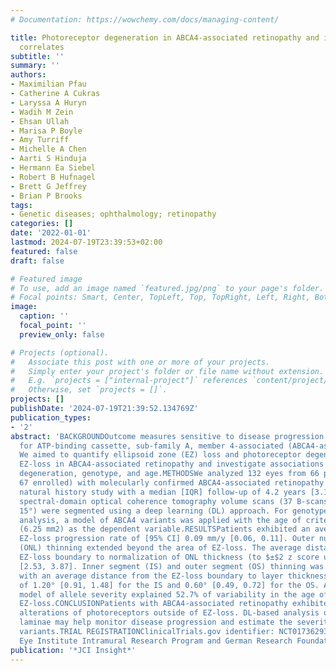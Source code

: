 ```yaml
---
# Documentation: https://wowchemy.com/docs/managing-content/

title: Photoreceptor degeneration in ABCA4-associated retinopathy and its genetic
  correlates
subtitle: ''
summary: ''
authors:
- Maximilian Pfau
- Catherine A Cukras
- Laryssa A Huryn
- Wadih M Zein
- Ehsan Ullah
- Marisa P Boyle
- Amy Turriff
- Michelle A Chen
- Aarti S Hinduja
- Hermann Ea Siebel
- Robert B Hufnagel
- Brett G Jeffrey
- Brian P Brooks
tags:
- Genetic diseases; ophthalmology; retinopathy
categories: []
date: '2022-01-01'
lastmod: 2024-07-19T23:39:53+02:00
featured: false
draft: false

# Featured image
# To use, add an image named `featured.jpg/png` to your page's folder.
# Focal points: Smart, Center, TopLeft, Top, TopRight, Left, Right, BottomLeft, Bottom, BottomRight.
image:
  caption: ''
  focal_point: ''
  preview_only: false

# Projects (optional).
#   Associate this post with one or more of your projects.
#   Simply enter your project's folder or file name without extension.
#   E.g. `projects = ["internal-project"]` references `content/project/deep-learning/index.md`.
#   Otherwise, set `projects = []`.
projects: []
publishDate: '2024-07-19T21:39:52.134769Z'
publication_types:
- '2'
abstract: 'BACKGROUNDOutcome measures sensitive to disease progression are needed
  for ATP-binding cassette, sub-family A, member 4-associated (ABCA4-associated) retinopathy.
  We aimed to quantify ellipsoid zone (EZ) loss and photoreceptor degeneration beyond
  EZ-loss in ABCA4-associated retinopathy and investigate associations between photoreceptor
  degeneration, genotype, and age.METHODSWe analyzed 132 eyes from 66 patients (of
  67 enrolled) with molecularly confirmed ABCA4-associated retinopathy from a prospective
  natural history study with a median [IQR] follow-up of 4.2 years [3.1, 5.1]. Longitudinal
  spectral-domain optical coherence tomography volume scans (37 B-scans, 30° $times$
  15°) were segmented using a deep learning (DL) approach. For genotype-phenotype
  analysis, a model of ABCA4 variants was applied with the age of criterion EZ-loss
  (6.25 mm2) as the dependent variable.RESULTSPatients exhibited an average (square-root-transformed)
  EZ-loss progression rate of [95% CI] 0.09 mm/y [0.06, 0.11]. Outer nuclear layer
  (ONL) thinning extended beyond the area of EZ-loss. The average distance from the
  EZ-loss boundary to normalization of ONL thickness (to $±$2 z score units) was 3.20°
  [2.53, 3.87]. Inner segment (IS) and outer segment (OS) thinning was less pronounced,
  with an average distance from the EZ-loss boundary to layer thickness normalization
  of 1.20° [0.91, 1.48] for the IS and 0.60° [0.49, 0.72] for the OS. An additive
  model of allele severity explained 52.7% of variability in the age of criterion
  EZ-loss.CONCLUSIONPatients with ABCA4-associated retinopathy exhibited significant
  alterations of photoreceptors outside of EZ-loss. DL-based analysis of photoreceptor
  laminae may help monitor disease progression and estimate the severity of ABCA4
  variants.TRIAL REGISTRATIONClinicalTrials.gov identifier: NCT01736293.FUNDINGNational
  Eye Institute Intramural Research Program and German Research Foundation grant PF950/1-1.'
publication: '*JCI Insight*'
---
```

